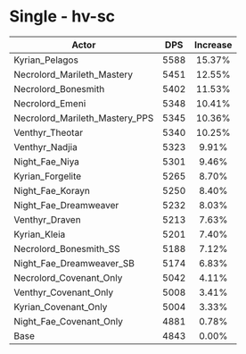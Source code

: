 # Single - hv-sc
| Actor | DPS | Increase |
|---|:---:|:---:|
|Kyrian_Pelagos|5588|15.37%|
|Necrolord_Marileth_Mastery|5451|12.55%|
|Necrolord_Bonesmith|5402|11.53%|
|Necrolord_Emeni|5348|10.41%|
|Necrolord_Marileth_Mastery_PPS|5345|10.36%|
|Venthyr_Theotar|5340|10.25%|
|Venthyr_Nadjia|5323|9.91%|
|Night_Fae_Niya|5301|9.46%|
|Kyrian_Forgelite|5265|8.70%|
|Night_Fae_Korayn|5250|8.40%|
|Night_Fae_Dreamweaver|5232|8.03%|
|Venthyr_Draven|5213|7.63%|
|Kyrian_Kleia|5201|7.40%|
|Necrolord_Bonesmith_SS|5188|7.12%|
|Night_Fae_Dreamweaver_SB|5174|6.83%|
|Necrolord_Covenant_Only|5042|4.11%|
|Venthyr_Covenant_Only|5008|3.41%|
|Kyrian_Covenant_Only|5004|3.33%|
|Night_Fae_Covenant_Only|4881|0.78%|
|Base|4843|0.00%|
